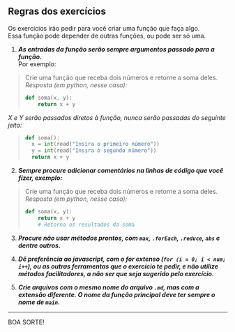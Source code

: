 ## Regras dos exercícios
Os exercícios irão pedir para você criar uma função que faça algo.  
Essa função pode depender de outras funções, ou pode ser só uma.

1. ***As entradas da função serão sempre argumentos passado para a função.***  
Por exemplo:  
> Crie uma função que receba dois números e retorne a soma deles.  
*Resposta (em python, nesse caso):*  
> ```python
> def soma(x, y):
>     return x + y
>```
*X e Y serão passados diretos à função, nunca serão passadas do seguinte jeito:*  
> ```python
> def soma():
>   x = int(read("Insira o primeiro número"))
>   y = int(read("Insira o segundo número"))
>   return x + y
> ```
>

2. ***Sempre procure adicionar comentários na linhas de código que você fizer, exemplo:***
> Crie uma função que receba dois números e retorne a soma deles.  
*Resposta (em python, nesse caso):*  
> ```python
> def soma(x, y):
>     return x + y
>     # Retorna os resultados da soma
>```

3. ***Procure não usar métodos prontos, com `max`, `.forEach`, `.reduce`, `abs` e dentre outros.***  


4. ***Dê preferência ao javascript, com o for extenso (`for (i = 0; i < num; i++`), ou as outras ferramentas que o exercício te pedir, e não utilize métodos facilitadores, a não ser que seja sugerido pelo exercício.***  

5. ***Crie arquivos com o mesmo nome do arquivo `.md`, mas com a extensão diferente. O nome da função principal deve ter sempre o nome de `main`.***  


---
BOA SORTE!
